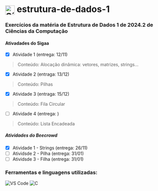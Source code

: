 <h1>
  <img src="https://cdn.jsdelivr.net/gh/devicons/devicon/icons/c/c-original.svg" alt="Símbolo C" width="30" style="vertical-align: middle;">
  estrutura-de-dados-1
</h1>

### Exercícios da matéria de Estrutura de Dados 1 de 2024.2 de Ciências da Computação

#### Ativadades do Sigaa
- [x] Atividade 1 (entrega: 12/11)
> Conteúdo: Alocação dinâmica: vetores, matrizes, strings...
- [x] Atividade 2 (entraga: 13/12)
> Conteúdo: Pilhas
- [x] Atividade 3 (entraga: 15/12)
> Conteúdo: Fila Circular
- [ ] Atividade 4 (entrega: )
> Conteúdo: Lista Encadeada

##### Atividades do Beecrowd
- [x] Atividade 1 - Strings (entrega: 26/11)
- [ ] Atividsde 2 - Pilha (entrega: 31/01)
- [ ] Atividsde 3 - Filha (entrega: 31/01)

### Ferramentas e linguagens utilizadas:
<div>
  <img src="https://img.shields.io/badge/-VS%20Code-007ACC?logo=visual-studio-code&logoColor=white&style=flat" alt="VS Code">
  <img src="https://img.shields.io/badge/-C-00599C?logo=c&logoColor=white&style=flat" alt="C">
</div>
